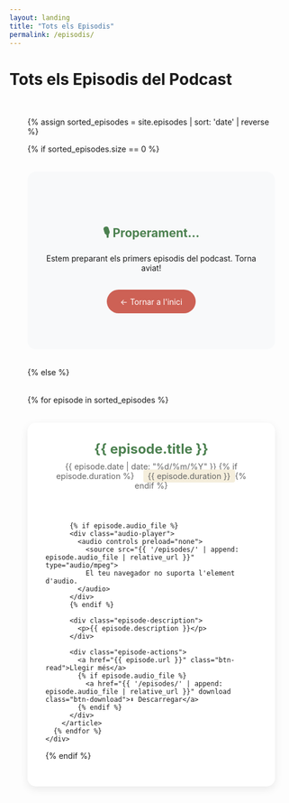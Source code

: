 ```yaml
---
layout: landing
title: "Tots els Episodis"
permalink: /episodis/
---
```


# Tots els Episodis del Podcast

<div class="episodes-page">
  {% assign sorted_episodes = site.episodes | sort: 'date' | reverse %}

  {% if sorted_episodes.size == 0 %}
    <div class="no-episodes">
      <h2>🎙️ Properament...</h2>
      <p>Estem preparant els primers episodis del podcast. Torna aviat!</p>
      <a href="{{ '/' | relative_url }}" class="btn-back">← Tornar a l'inici</a>
    </div>
  {% else %}
    <div class="episodes-grid">
      {% for episode in sorted_episodes %}
        <article class="episode-card">
          <header class="episode-header">
            <h2><a href="{{ episode.url }}">{{ episode.title }}</a></h2>
            <div class="episode-meta">
              <time datetime="{{ episode.date | date_to_xmlschema }}">{{ episode.date | date: "%d/%m/%Y" }}</time>
              {% if episode.duration %}<span class="duration">{{ episode.duration }}</span>{% endif %}
            </div>
          </header>

          {% if episode.audio_file %}
          <div class="audio-player">
            <audio controls preload="none">
              <source src="{{ '/episodes/' | append: episode.audio_file | relative_url }}" type="audio/mpeg">
              El teu navegador no suporta l'element d'audio.
            </audio>
          </div>
          {% endif %}

          <div class="episode-description">
            <p>{{ episode.description }}</p>
          </div>

          <div class="episode-actions">
            <a href="{{ episode.url }}" class="btn-read">Llegir més</a>
            {% if episode.audio_file %}
              <a href="{{ '/episodes/' | append: episode.audio_file | relative_url }}" download class="btn-download">⬇️ Descarregar</a>
            {% endif %}
          </div>
        </article>
      {% endfor %}
    </div>
  {% endif %}
</div>

<style>
.episodes-page {
  max-width: 1000px;
  margin: 0 auto;
  padding: 2rem;
}

.no-episodes {
  text-align: center;
  padding: 4rem 2rem;
  background: #f8f9fa;
  border-radius: 15px;
  margin: 2rem 0;
}

.no-episodes h2 {
  color: #4C8150;
  margin-bottom: 1rem;
}

.btn-back {
  display: inline-block;
  background: #CD6155;
  color: white;
  padding: 0.8rem 1.5rem;
  text-decoration: none;
  border-radius: 25px;
  margin-top: 1rem;
  transition: all 0.3s ease;
}

.btn-back:hover {
  background: #B85450;
  transform: translateY(-2px);
}

.episodes-grid {
  display: grid;
  gap: 2rem;
  margin: 2rem 0;
}

.episode-card {
  background: white;
  border-radius: 15px;
  padding: 2rem;
  box-shadow: 0 5px 15px rgba(0,0,0,0.08);
  transition: all 0.3s ease;
}

.episode-card:hover {
  transform: translateY(-5px);
  box-shadow: 0 10px 30px rgba(0,0,0,0.15);
}

.episode-header h2 {
  margin: 0 0 0.5rem 0;
  font-size: 1.5rem;
  color: #4C8150;
}

.episode-header h2 a {
  color: inherit;
  text-decoration: none;
}

.episode-header h2 a:hover {
  color: #CD6155;
}

.episode-meta {
  color: #666;
  font-size: 0.9rem;
  margin-bottom: 1rem;
}

.episode-meta .duration {
  margin-left: 1rem;
  background: #F5EEDC;
  padding: 0.2rem 0.5rem;
  border-radius: 4px;
}

.audio-player {
  margin: 1.5rem 0;
}

.audio-player audio {
  width: 100%;
}

.episode-description {
  margin: 1rem 0;
  line-height: 1.6;
  color: #555;
}

.episode-actions {
  display: flex;
  gap: 1rem;
  margin-top: 1.5rem;
}

.btn-read, .btn-download {
  padding: 0.6rem 1.2rem;
  border-radius: 20px;
  text-decoration: none;
  font-size: 0.9rem;
  font-weight: 500;
  transition: all 0.3s ease;
}

.btn-read {
  background: #4C8150;
  color: white;
}

.btn-read:hover {
  background: #3d6640;
  transform: translateY(-2px);
}

.btn-download {
  background: #E67E22;
  color: white;
}

.btn-download:hover {
  background: #D35400;
  transform: translateY(-2px);
}

@media (max-width: 768px) {
  .episodes-page {
    padding: 1rem;
  }

  .episode-card {
    padding: 1.5rem;
  }

  .episode-actions {
    flex-direction: column;
  }
}
</style>